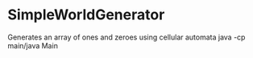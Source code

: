 # SimpleWorldGenerator
Generates an array of ones and zeroes using cellular automata
java -cp main/java Main
